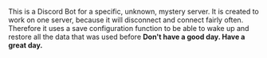 This is a Discord Bot for a specific, unknown, mystery server. It is created to work on one server, because it will disconnect and connect fairly often. Therefore it uses a save configuration function to be able to wake up and restore all the data that was used before
__Don't have a good day.
Have a great day.__
